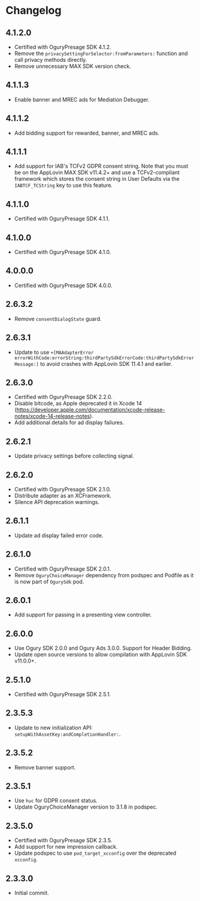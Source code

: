 # Changelog

## 4.1.2.0
* Certified with OguryPresage SDK 4.1.2.
* Remove the `privacySettingForSelector:fromParameters:` function and call privacy methods directly.
* Remove unnecessary MAX SDK version check.

## 4.1.1.3
* Enable banner and MREC ads for Mediation Debugger.

## 4.1.1.2
* Add bidding support for rewarded, banner, and MREC ads.

## 4.1.1.1
* Add support for IAB's TCFv2 GDPR consent string. Note that you must be on the AppLovin MAX SDK v11.4.2+ and use a TCFv2-compliant framework which stores the consent string in User Defaults via the `IABTCF_TCString` key to use this feature. 

## 4.1.1.0
* Certified with OguryPresage SDK 4.1.1.

## 4.1.0.0
* Certified with OguryPresage SDK 4.1.0.

## 4.0.0.0
* Certified with OguryPresage SDK 4.0.0.

## 2.6.3.2
* Remove `consentDialogState` guard.

## 2.6.3.1
* Update to use `+[MAAdapterError errorWithCode:errorString:thirdPartySdkErrorCode:thirdPartySdkErrorMessage:]` to avoid crashes with AppLovin SDK 11.4.1 and earlier.

## 2.6.3.0
* Certified with OguryPresage SDK 2.2.0.
* Disable bitcode, as Apple deprecated it in Xcode 14 (https://developer.apple.com/documentation/xcode-release-notes/xcode-14-release-notes).
* Add additional details for ad display failures. 

## 2.6.2.1
* Update privacy settings before collecting signal. 

## 2.6.2.0
* Certified with OguryPresage SDK 2.1.0.
* Distribute adapter as an XCFramework.
* Silence API deprecation warnings.

## 2.6.1.1
* Update ad display failed error code.

## 2.6.1.0
* Certified with OguryPresage SDK 2.0.1.
* Remove `OguryChoiceManager` dependency from podspec and Podfile as it is now part of `OgurySdk` pod.

## 2.6.0.1
* Add support for passing in a presenting view controller.

## 2.6.0.0
* Use Ogury SDK 2.0.0 and Ogury Ads 3.0.0. Support for Header Bidding.
* Update open source versions to allow compilation with AppLovin SDK v11.0.0+.

## 2.5.1.0
* Certified with OguryPresage SDK 2.5.1.

## 2.3.5.3
* Update to new initialization API: `setupWithAssetKey:andCompletionHandler:`.

## 2.3.5.2
* Remove banner support.

## 2.3.5.1
* Use `huc` for GDPR consent status.
* Update OguryChoiceManager version to 3.1.8 in podspec.

## 2.3.5.0
* Certified with OguryPresage SDK 2.3.5.
* Add support for new impression callback.
* Update podspec to use `pod_target_xcconfig` over the deprecated `xcconfig`.

## 2.3.3.0
* Initial commit.
